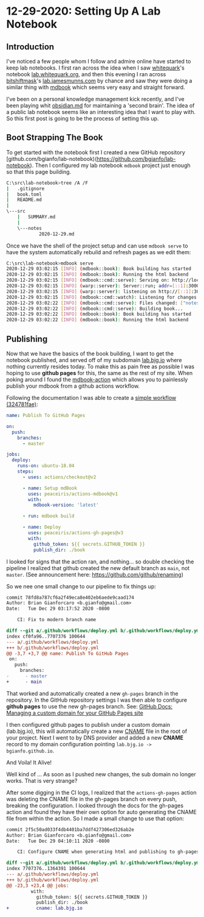 # 12-29-2020: Setting Up A Lab Notebook

## Introduction

I've noticed a few people whom I follow and admire online have started to keep lab notebooks.
I first ran across the idea when I saw [whitequark](https://twitter.com/whitequark)'s notebook [lab.whitequark.org](https://lab.whitequark.org/),
and then this evening I ran across [bitshiftmask](https://twitter.com/bitshiftmask)'s [lab.jamesmunns.com](https://lab.jamesmunns.com/) by chance
and saw they were doing a similar thing with [mdbook](https://github.com/rust-lang/mdBook) which seems very easy and straight forward.

I've been on a personal knowledge management kick recently, and I've been playing whit [obsidian.md](https://obsidian.md/) for maintaining a 'second brain'.
The idea of a public lab notebook seems like an interesting idea that I want to play with. So this first post is going to be the process of setting this up.

## Boot Strapping The Book

To get started with the notebook first I created a new GitHub repository [github.com/bgianfo/lab-notebook)(https://github.com/bgianfo/lab-notebook).
Then I configured my lab notebook `mdbook` project just enough so that this page building.

```bash
C:\src\lab-notebook>tree /A /F
|   .gitignore
|   book.toml
|   README.md
|
\---src
    |   SUMMARY.md
    |
    \---notes
            2020-12-29.md
```

Once we have the shell of the project setup and can use `mdbook serve` to have the system automatically rebuild and refresh pages as we edit them:
```bash
C:\src\lab-notebook>mdbook serve
2020-12-29 03:02:15 [INFO] (mdbook::book): Book building has started
2020-12-29 03:02:15 [INFO] (mdbook::book): Running the html backend
2020-12-29 03:02:15 [INFO] (mdbook::cmd::serve): Serving on: http://localhost:3000
2020-12-29 03:02:15 [INFO] (warp::server): Server::run; addr=[::1]:3000
2020-12-29 03:02:15 [INFO] (warp::server): listening on http://[::1]:3000
2020-12-29 03:02:15 [INFO] (mdbook::cmd::watch): Listening for changes...
2020-12-29 03:02:22 [INFO] (mdbook::cmd::serve): Files changed: ["notes\2020-12-29.md"]
2020-12-29 03:02:22 [INFO] (mdbook::cmd::serve): Building book...
2020-12-29 03:02:22 [INFO] (mdbook::book): Book building has started
2020-12-29 03:02:22 [INFO] (mdbook::book): Running the html backend
```

## Publishing

Now that we have the basics of the book building, I want to get the notebook
published, and served off of my subdomain [lab.bjg.io](https://lab.bjg.io) where
nothing currently resides today. To make this as pain free as possible I was hoping
to use **github pages** for this, the same as the rest of my site. When poking around
I found the [mdbook-action](https://github.com/marketplace/actions/mdbook-action)
which allows you to painlessly publish your mdbook from a github actions workflow.

Following the documentation I was able to create a [simple workflow (324781fae)](https://github.com/bgianfo/lab-notebook/commit/324781fae79572ea954d9bb5f8bd103b5c808e1b#diff-28802fbf11c83a2eee09623fb192785e7ca92a3f40602a517c011b947a1822d3):

```yaml
name: Publish To GitHub Pages

on:
  push:
    branches:
      - master

jobs:
  deploy:
    runs-on: ubuntu-18.04
    steps:
      - uses: actions/checkout@v2

      - name: Setup mdBook
        uses: peaceiris/actions-mdbook@v1
        with:
          mdbook-version: 'latest'

      - run: mdbook build

      - name: Deploy
        uses: peaceiris/actions-gh-pages@v3
        with:
          github_token: ${{ secrets.GITHUB_TOKEN }}
          publish_dir: ./book
```

I looked for signs that the action ran, and nothing... so double checking the pipeline
I realized that github created the new default branch as `main`, not `master`.
(See announcement here: https://github.com/github/renaming)

So we nee one small change to our pipeline to fix things up:

```diff
commit 78fd8a787cf6a2f49eca8e402eb6aede9caad174
Author: Brian Gianforcaro <b.gianfo@gmail.com>
Date:   Tue Dec 29 03:17:52 2020 -0800

    CI: Fix to modern branch name

diff --git a/.github/workflows/deploy.yml b/.github/workflows/deploy.yml
index cf0fa96..7707376 100644
--- a/.github/workflows/deploy.yml
+++ b/.github/workflows/deploy.yml
@@ -3,7 +3,7 @@ name: Publish To GitHub Pages
 on:
   push:
     branches:
-      - master
+      - main
```


That worked and automatically created a new `gh-pages` branch in the repository.
In the GitHub repository settings I was then able to configure **github pages**
to use the new gh-pages branch. See: [GitHub Docs: Managing a custom domain for your GitHub Pages site](https://docs.github.com/en/free-pro-team@latest/github/working-with-github-pages/managing-a-custom-domain-for-your-github-pages-site)


I then configured github pages to publish under a custom domain (lab.bjg.io), this
will automatically create a new [CNAME](https://github.com/bgianfo/lab-notebook/commit/5a85fb76a5d87e720913c3ae8d92be26387abf1d)
file in the root of your project. Next I  went to by DNS provider and added a new 
**CNAME** record to my domain configuration pointing `lab.bjg.io -> bgianfo.github.io`.

And Voila! It Alive!

Well kind of ... As soon as I pushed new changes, the sub domain no longer works.
That is very strange?

After some digging in the CI logs, I realized that the `actions-gh-pages` action was
deleting the CNAME file in the gh-pages branch on every push, breaking the configuration.
I looked through the docs for the gh-pages action and found they have their own
option for auto generating the CNAME file from within the action. So I made a
small change to use that option:

```diff
commit 2f5c50ad033f4db4401ba7ddf427306ed326ab2e
Author: Brian Gianforcaro <b.gianfo@gmail.com>
Date:   Tue Dec 29 04:10:11 2020 -0800

    CI: Configure CNAME when generating html and publishing to gh-pages

diff --git a/.github/workflows/deploy.yml b/.github/workflows/deploy.yml
index 7707376..1364391 100644
--- a/.github/workflows/deploy.yml
+++ b/.github/workflows/deploy.yml
@@ -23,3 +23,4 @@ jobs:
         with:
           github_token: ${{ secrets.GITHUB_TOKEN }}
           publish_dir: ./book
+          cname: lab.bjg.io
```
